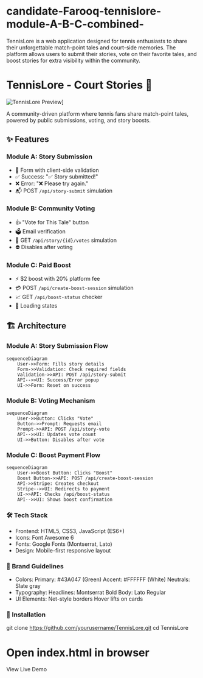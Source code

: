 # candidate-Farooq-tennislore-module-A-B-C-combined-
TennisLore is a web application designed for tennis enthusiasts to share their unforgettable match-point tales and court-side memories. The platform allows users to submit their stories, vote on their favorite tales, and boost stories for extra visibility within the community.
# TennisLore - Court Stories 🎾

![TennisLore Preview](https://1drv.ms/i/c/a5c7b3b249acdb83/EaKrnAl4M1BFnzEdVM7LmPkB5R5SPUjd0h3f6dy8_f4T_Q?e=73Slqd)]

A community-driven platform where tennis fans share match-point tales, powered by public submissions, voting, and story boosts.

## ✨ Features

### Module A: Story Submission
- 📝 Form with client-side validation
- ✅ Success: "✅ Story submitted!" 
- ❌ Error: "❌ Please try again."
- 📬 POST `/api/story-submit` simulation

### Module B: Community Voting
- 👍 "Vote for This Tale" button
- 🗳️ Email verification
- 🔢 GET `/api/story/{id}/votes` simulation
- ⛔ Disables after voting

### Module C: Paid Boost
- ⚡ $2 boost with 20% platform fee
- 💳 POST `/api/create-boost-session` simulation
- 📈 GET `/api/boost-status` checker
- 🔄 Loading states

## 🏗️ Architecture

### Module A: Story Submission Flow
```mermaid
sequenceDiagram
    User->>Form: Fills story details
    Form->>Validation: Check required fields
    Validation->>API: POST /api/story-submit
    API-->>UI: Success/Error popup
    UI->>Form: Reset on success
```
### Module B: Voting Mechanism
```mermaid
sequenceDiagram
    User->>Button: Clicks "Vote"
    Button->>Prompt: Requests email
    Prompt->>API: POST /api/story-vote
    API-->>UI: Updates vote count
    UI->>Button: Disables after vote
```
### Module C: Boost Payment Flow
```mermaid
sequenceDiagram
    User->>Boost Button: Clicks "Boost"
    Boost Button->>API: POST /api/create-boost-session
    API->>Stripe: Creates checkout
    Stripe-->>UI: Redirects to payment
    UI->>API: Checks /api/boost-status
    API-->>UI: Shows boost confirmation
```
### 🛠️ Tech Stack
- Frontend: HTML5, CSS3, JavaScript (ES6+)
- Icons: Font Awesome 6
- Fonts: Google Fonts (Montserrat, Lato)
- Design: Mobile-first responsive layout
### 🎨 Brand Guidelines
- Colors:
      Primary: #43A047 (Green)
      Accent: #FFFFFF (White)
      Neutrals: Slate gray
- Typography:
      Headlines: Montserrat Bold
      Body: Lato Regular
- UI Elements:
    Net-style borders
    Hover lifts on cards
### 🚀 Installation
git clone https://github.com/yourusername/TennisLore.git
cd TennisLore
# Open index.html in browser
View Live Demo <!--  -->
